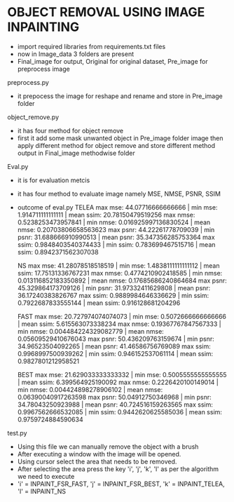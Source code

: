 # OBJECT REMOVAL USING IMAGE INPAINTING

- import required libraries from requirements.txt files
- now in Image_data 3 folders are present 
- Final_image for output, Original for original dataset, Pre_image for preprocess image

preprocess.py
- it prepocess the image for reshape and rename and store in Pre_image folder

object_remove.py
- it has four method for object remove
- first it add some mask unwanted object in Pre_image folder image then apply different method for object remove and store different method output in Final_image methodwise folder

Eval.py
- it is for evaluation metcis
- it has four method to evaluate image namely MSE, NMSE, PSNR, SSIM
- outcome of eval.py
  TELEA
  max mse: 44.07716666666666 | min mse: 1.914711111111111 | mean ssim: 20.78150479519256
  max nmse: 0.5238253473957841 | min nmse: 0.016925997136830524 | mean nmse: 0.20703806658563623
  max psnr: 44.22261778709039 | min psnr: 31.688666910990513 | mean psnr: 35.347356285753364
  max ssim: 0.9848403540374433 | min ssim: 0.783699467515716 | mean ssim: 0.8942371562307038

  NS
  max mse: 41.28078518518519 | min mse: 1.4838111111111112 | mean ssim: 17.75131336767231
  max nmse: 0.4774210902418585 | min nmse: 0.013116852183350892 | mean nmse: 0.17685686240864684
  max psnr: 45.329864173709126 | min psnr: 31.97332411629808 | mean psnr: 36.17240383826767
  max ssim: 0.9889984646336629 | min ssim: 0.7922687833555144 | mean ssim: 0.916128681204296

  FAST
  max mse: 20.727974074074073 | min mse: 0.5072666666666666 | mean ssim: 5.615563073338234
  max nmse: 0.19367767847567333 | min nmse: 0.004484224329082779 | mean nmse: 0.05609529410676043
  max psnr: 50.436209763159674 | min psnr: 34.96523504092265 | mean psnr: 41.46586756769089
  max ssim: 0.9968997500939262 | min ssim: 0.946152537061114 | mean ssim: 0.9827801212958521

  BEST
  max mse: 21.629033333333332 | min mse: 0.5005555555555555 | mean ssim: 6.399564925190092
  max nmse: 0.2226420100149014 | min nmse: 0.004424898278906102 | mean nmse: 0.06390040917263598
  max psnr: 50.04912750346968 | min psnr: 34.78043250923988 | mean psnr: 40.724516159263565
  max ssim: 0.9967562666532085 | min ssim: 0.9442620625585036 | mean ssim: 0.9759724884590634


test.py
- Using this file we can manually remove the object with a brush
- After executing a window with the image will be opened.
- Using cursor select the area that needs to be removed.
- After selecting the area press the key 'i', 'j', 'k', 'l' as per the algorithm we need to execute
- 'i' = INPAINT_FSR_FAST, 'j' = INPAINT_FSR_BEST, 'k' = INPAINT_TELEA, 'l' = INPAINT_NS
